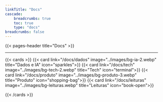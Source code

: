 ```yaml
---
linkTitle: "Docs"
cascade:
    breadcrumbs: true
    toc: true   
    type: "docs"
breadcrumbs: false
---
```


{{< pages-header title="Docs" >}}


---

{{< cards >}}
{{< card link="/docs/dados" image="../images/bg-ia-2.webp" title="Dados e IA" icon="sparkles">}}
{{< card link="/docs/tech" image="../images/bg-tech-2.webp" title="Tech" icon="terminal">}}
{{< card link="/docs/produto" image="../images/bg-produto-3.webp" title="Produto" icon="shopping-bag">}}
{{< card link="/docs/leituras" image="../images/bg-leituras.webp" title="Leituras" icon="book-open">}}

<!-- {{< card link="/docs/ml" title="Filmes e Séries" icon="film" >}} -->
{{< /cards >}}